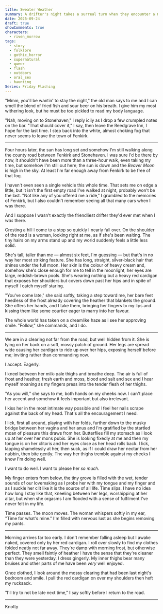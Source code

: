 ```yaml
---
title: Sweater Weather
summary: A drifter's night takes a surreal turn when they encounter a mysterious woman on a lonely road. Drawn into a dreamlike encounter beneath the moon, the line between reality and illusion begins to blur.
date: 2025-09-24
draft: true
showComments: true
characters:
  - riven_morrow
tags:
  - story
  - folklore
  - gothic_horror
  - supernatural
  - queer
  - flash
  - outdoors
  - oral_sex
  - haunting
Series: Friday Flashing
---
```

"Mmm, you'll be wantin' to stay the night," the old man says to me and I can smell the blend of fried fish and sour beer on his breath. I give him my most withering look, but he must be too pickled to read my body language.

"Nah, moving on to Stonehaven," I reply icily as I drop a few crumpled notes on the bar. "That should cover it," I say, then leave the Reedgrave Inn, I hope for the last time. I step back into the white, almost choking fog that never seems to leave the town of Fenkirk.

***

Four hours later, the sun has long set and somehow I'm still walking along the county road between Fenkirk and Stonehaven. I was sure I'd be there by now, it shouldn't have been more than a three-hour walk, even taking my time, but somehow I'm still out here; the sun is down and the *Beaver Moon* is high in the sky. At least I'm far enough away from Fenkirk to be free of that fog.

I haven't even seen a single vehicle this whole time. That sets me on edge a little, but it isn't the first empty road I've walked at night, probably won't be the last.  "Not like any of you offered me a ride," I grumbled to the memories of Fenkirk, but I also couldn't remember seeing all that many cars when I was there.

And I suppose I wasn't exactly the friendliest drifter they'd ever met when I *was* there.

Cresting a hill I come to a stop so quickly I nearly fall over.  On the shoulder of the road is a woman, looking right at me, as if she's been waiting.  The tiny hairs on my arms stand up and my world suddenly feels a little less solid.

She's tall, taller than me — almost six feet, I'm guessing — but that's in no way her most striking feature.  She has long, straight, silver-black hair that shines under the full moon. Her skin is the colour of heavy cream and, somehow she's close enough for me to tell in the moonlight, her eyes are large, reddish-brown pools. She's wearing nothing but a heavy red cardigan that exposes her shoulders but covers down past her hips and in spite of myself I catch myself staring.

"You've come late," she said softly, taking a step toward me, her bare feet heedless of the frost already covering the heather that blankets the ground. She offers her hands, and I take them, bringing her fingers to my lips and kissing them like some courtier eager to marry into her favour.

The whole world has taken on a dreamlike haze as I see her approving smile.  "Follow," she commands, and I do.

***

We are in a clearing not far from the road, but well hidden from it.  She is lying on her back on a soft, mossy patch of ground. Her legs are spread wide causing her cardigan to ride up over her hips, exposing herself before me; inviting rather than commanding now.

I accept.  Eagerly.

I kneel between her milk-pale thighs and breathe deep. The air is full of frost and heather, fresh earth and moss, blood and salt and sex and I hear myself moaning as my fingers press into the tender flesh of her thighs.

"As you will," she says to me, both hands on my cheeks now. I can't place her accent and somehow it feels important but also irrelevant.

I kiss her in the most intimate way possible and I feel her nails scrape against the back of my head.  That's all the encouragement I need.

I lick, first all around, playing with her folds, further down to the musky bridge between her vagina and her anus and I'm gratified by the startled moan of pleasure this draws from her. Butterflies fill my stomach as I look up at her over her mons pubis. She is looking fixedly at me and then my tongue is on her clitoris and her eyes close as her head rolls back.  I lick, lapping shamelessly at her, then suck, as if I could draw her nectar from her nubbin, then bite gently. The way her thighs tremble against my cheeks I know I'm doing well.

I want to do well.  I want to please her *so much*.

My finger enters from below, the tiny grove is filled with the wet, tender sounds of our lovemaking as I probe her with my tongue and my finger and as I suckle her clit like it is the source of all life. Time slips. I have no idea how long I stay like that, kneeling between her legs, worshipping at her altar, but when she orgasms I am flooded with a sense of fulfilment I've never felt in my life.

Time passes.  The moon moves.  The woman whispers softly in my ear, "Time for what's mine." I'm filled with nervous lust as she begins removing my pants.

***

Morning arrives far too early.  I don't remember falling asleep but I awake naked, covered only by her red cardigan. I roll over slowly to find my clothes folded neatly not far away.  They're damp with morning frost, but otherwise perfect. They smell faintly of heather I have the sense that they're cleaner than they were yesterday.  I dress gingerly.  My inner thighs bear many bruises and other parts of me have been *very* well enjoyed.

Once clothed, I look around the mossy clearing that had been last night's bedroom and smile.  I pull the red cardigan on over my shoulders then heft my rucksack.

"I'll try to not be late next time," I say softly before I return to the road.

***
<signature>Knotty</signature>
